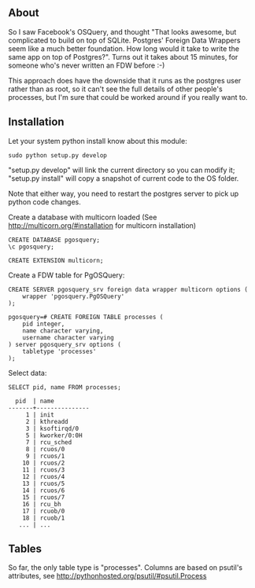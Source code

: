 About
-----

So I saw Facebook's OSQuery, and thought "That looks awesome, but complicated
to build on top of SQLite. Postgres' Foreign Data Wrappers seem like a much
better foundation. How long would it take to write the same app on top of
Postgres?". Turns out it takes about 15 minutes, for someone who's never
written an FDW before :-)

This approach does have the downside that it runs as the postgres user rather
than as root, so it can't see the full details of other people's processes,
but I'm sure that could be worked around if you really want to.


Installation
------------

Let your system python install know about this module:
```
sudo python setup.py develop
```
"setup.py develop" will link the current directory so you can modify it; "setup.py install" will copy a snapshot of current code to the OS folder.

Note that either way, you need to restart the postgres server to pick up python code changes.


Create a database with multicorn loaded (See http://multicorn.org/#installation for multicorn installation)
```
CREATE DATABASE pgosquery;
\c pgosquery;

CREATE EXTENSION multicorn;
```

Create a FDW table for PgOSQuery:
```
CREATE SERVER pgosquery_srv foreign data wrapper multicorn options (
    wrapper 'pgosquery.PgOSQuery'
);

pgosquery=# CREATE FOREIGN TABLE processes (
    pid integer,
    name character varying,
	username character varying
) server pgosquery_srv options (
    tabletype 'processes'
);  
```

Select data:
```
SELECT pid, name FROM processes;

  pid  | name                                                                                                                
-------+---------------
     1 | init
     2 | kthreadd
     3 | ksoftirqd/0
     5 | kworker/0:0H
     7 | rcu_sched
     8 | rcuos/0
     9 | rcuos/1
    10 | rcuos/2
    11 | rcuos/3
    12 | rcuos/4
    13 | rcuos/5
    14 | rcuos/6
    15 | rcuos/7
    16 | rcu_bh
    17 | rcuob/0
    18 | rcuob/1
   ... | ...
```


Tables
------

So far, the only table type is "processes". Columns are based on psutil's
attributes, see http://pythonhosted.org/psutil/#psutil.Process
